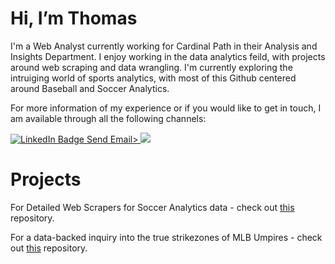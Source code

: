# Hi, I’m Thomas
I'm a Web Analyst currently working for Cardinal Path in their Analysis and Insights Department. I enjoy working in the data analytics feild,  with projects around web scraping and data wrangling. I'm currently exploring the intruiging world of sports analytics, with most of this Github centered around Baseball and Soccer Analytics. 

For more information of my experience or if you would like to get in touch, I am available through all the following channels:
<div id="badges">
  <a href="https://www.linkedin.com/in/thomas-mckeon-2020/">
    <img src="https://img.shields.io/badge/LinkedIn-blue?style=for-the-badge&logo=linkedin&logoColor=white" alt="LinkedIn Badge"/>
  </a>
  <a href = "mailto: abc@example.com">Send Email>
    <img src="https://img.shields.io/badge/ProtonMail-8B89CC?style=for-the-badge&logo=protonmail&logoColor=white"/>
  </a>
</div>

# Projects

For Detailed Web Scrapers for Soccer Analytics data - check out [this](https://github.com/t-mckeon/Soccer-Analytics-Scrapers) repository.

For a data-backed inquiry into the true strikezones of MLB Umpires - check out [this](https://github.com/t-mckeon/Umpire-Bias-in-the-MLB) repository.

<!---
t-mckeon/t-mckeon is a ✨ special ✨ repository because its `README.md` (this file) appears on your GitHub profile.
You can click the Preview link to take a look at your changes.
--->

